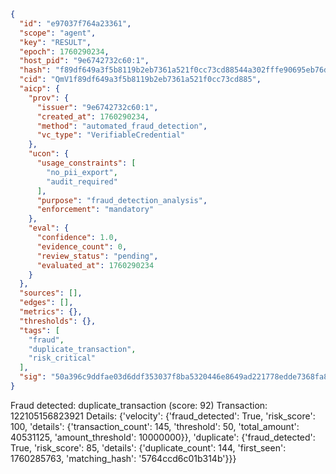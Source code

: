 ```json
{
  "id": "e97037f764a23361",
  "scope": "agent",
  "key": "RESULT",
  "epoch": 1760290234,
  "host_pid": "9e6742732c60:1",
  "hash": "f89df649a3f5b8119b2eb7361a521f0cc73cd88544a302fffe90695eb76de4d1",
  "cid": "QmV1f89df649a3f5b8119b2eb7361a521f0cc73cd885",
  "aicp": {
    "prov": {
      "issuer": "9e6742732c60:1",
      "created_at": 1760290234,
      "method": "automated_fraud_detection",
      "vc_type": "VerifiableCredential"
    },
    "ucon": {
      "usage_constraints": [
        "no_pii_export",
        "audit_required"
      ],
      "purpose": "fraud_detection_analysis",
      "enforcement": "mandatory"
    },
    "eval": {
      "confidence": 1.0,
      "evidence_count": 0,
      "review_status": "pending",
      "evaluated_at": 1760290234
    }
  },
  "sources": [],
  "edges": [],
  "metrics": {},
  "thresholds": {},
  "tags": [
    "fraud",
    "duplicate_transaction",
    "risk_critical"
  ],
  "sig": "50a396c9ddfae03d6ddf353037f8ba5320446e8649ad221778edde7368fa8f74"
}
```

Fraud detected: duplicate_transaction (score: 92)
Transaction: 122105156823921
Details: {'velocity': {'fraud_detected': True, 'risk_score': 100, 'details': {'transaction_count': 145, 'threshold': 50, 'total_amount': 40531125, 'amount_threshold': 10000000}}, 'duplicate': {'fraud_detected': True, 'risk_score': 85, 'details': {'duplicate_count': 144, 'first_seen': 1760285763, 'matching_hash': '5764ccd6c01b314b'}}}